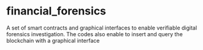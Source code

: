 # financial_forensics
A set of smart contracts and graphical interfaces to enable verifiable digital forensics investigation. The codes also enable to insert and query the blockchain with a graphical interface
